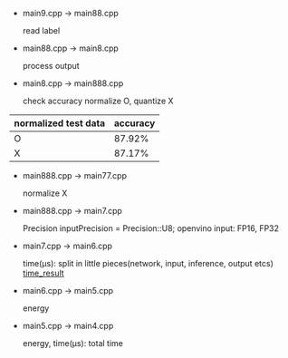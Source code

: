 - main9.cpp -> main88.cpp

  read label

- main88.cpp -> main8.cpp

  process output

- main8.cpp -> main888.cpp

  check accuracy
  normalize O, quantize X

 normalized test data | accuracy
 ---------------------|------
 O|87.92%
 X|87.17%


- main888.cpp -> main77.cpp

  normalize X

- main888.cpp -> main7.cpp

  Precision inputPrecision = Precision::U8;
  openvino input: FP16, FP32

- main7.cpp -> main6.cpp

  time(μs): split in little pieces(network, input, inference, output etcs)
  [time_result](https://github.com/system-software-lab/nrf20/blob/main/vino119/time_result)
 
- main6.cpp -> main5.cpp

  energy
  
- main5.cpp -> main4.cpp

  energy, time(μs): total time
